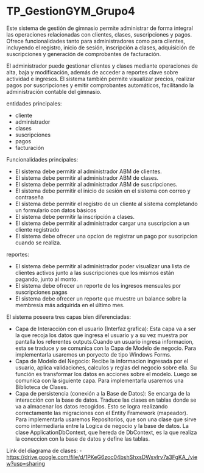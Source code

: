 # TP_GestionGYM_Grupo4
Este sistema de gestión de gimnasio permite administrar de forma integral las operaciones relacionadas con clientes, clases, suscripciones y pagos. Ofrece funcionalidades tanto para administradores como para clientes, incluyendo el registro, inicio de sesión, inscripción a clases, adquisición de suscripciones y generación de comprobantes de facturación.

El administrador puede gestionar clientes y clases mediante operaciones de alta, baja y modificación, además de acceder a reportes clave sobre actividad e ingresos. El sistema también permite visualizar precios, realizar pagos por suscripciones y emitir comprobantes automáticos, facilitando la administración contable del gimnasio.


entidades principales:
- cliente
- administrador
- clases
- suscripciones
- pagos
- facturación

Funcionalidades principales:
- El sistema debe permitir al administrador ABM de clientes.
- El sistema debe permitir al administrador ABM de clases.
- El sistema debe permitir al administrador ABM de suscripciones.
- El sistema debe permitir el inicio de sesión en el sistema con correo y contraseña
- El sistema debe permitir el registro de un cliente al sistema completando un formulario con datos básicos
- El sistema debe permitir la inscripción a clases.
- El sistema debe permitir al administrador cargar una suscripcion a un cliente registrado
- El sistema debe ofrecer una opcion de registrar un pago por suscripcion cuando se realiza.

reportes:
- El sistema debe permitir al administrador poder visualizar una lista de clientes activos junto a las suscripciones que los mismos están pagando, junto al monto. 
- El sistema debe ofrecer un reporte de los ingresos mensuales por suscripciones pagas
- El sistema debe ofrecer un reporte que muestre un balance sobre la membresía más adquirida en el último mes.

El sistema poseera tres capas bien diferenciadas: 
- Capa de Interacción con el usuario (Interfaz grafica): Esta capa va a ser la que recoja los datos que ingresa el usuario y a su vez muestra por pantalla los referentes outputs.Cuando un usuario ingresa informacion, esta se traduce y se comunica con la Capa de Modelo de negocio. Para implementarla usaremos un poryecto de tipo Windows Forms.
- Capa de Modelo del Negocio: Recibe la informacion ingresada por el usuario, aplica validaciones, calculos y reglas del negocio sobre ella. Su función es transformar los datos en acciones sobre el modelo. Luego se comunica con la siguiente capa. Para implementarla usaremos una Biblioteca de Clases.
- Capa de persistencia (conexión a la Base de Datos): Se encarga de la interacción con la base de datos. Traduce las clases en tablas donde se va a almacenar los datos recogidos. Esto se logra realizando correctamente las migraciones con el Entity Framework (mapeador). Para implementarla usaremos Repositorios, que son una clase que sirve como intermediaria entre la Logica de negocio y la base de datos. La clase ApplicationDbContext, que hereda de DbContext, es la que realiza la coneccion con la base de datos y define las tablas. 

Link del diagrama de clases: - https://drive.google.com/file/d/1PKeG6zoc04bshShxsDWsvIrv7a3FgKA_/view?usp=sharing
